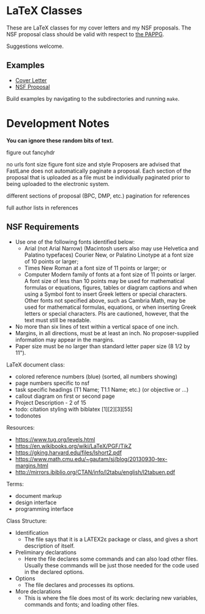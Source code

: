 # LaTeX Classes

These are LaTeX classes for my cover letters and my NSF proposals. The NSF proposal class should be valid with respect to [the PAPPG](https://www.nsf.gov/pubs/policydocs/pappg20_1/index.jsp).

Suggestions welcome.

## Examples

- [Cover Letter](https://github.com/anthonyjclark/latex-classes/blob/master/examples/coverletter/coverletter.pdf)
- [NSF Proposal](https://github.com/anthonyjclark/latex-classes/blob/master/examples/proposal/proposal.pdf)

Build examples by navigating to the subdirectories and running `make`.

# Development Notes

**You can ignore these random bits of text.**

figure out fancyhdr

no urls
font size
figure font size and style
Proposers are advised that FastLane does not automatically paginate a proposal. Each section of the proposal that is uploaded as a file must be individually paginated prior to being uploaded to the electronic system.

different sections of proposal (BPC, DMP, etc.)
pagination for references

full author lists in references

## NSF Requirements

- Use one of the following fonts identified below:
    - Arial (not Arial Narrow) (Macintosh users also may use Helvetica and Palatino typefaces) Courier New, or Palatino Linotype at a font size of 10 points or larger;
    - Times New Roman at a font size of 11 points or larger; or
    - Computer Modern family of fonts at a font size of 11 points or larger.
    A font size of less than 10 points may be used for mathematical formulas or equations, figures, tables or diagram captions and when using a Symbol font to insert Greek letters or special characters. Other fonts not specified above, such as Cambria Math, may be used for mathematical formulas, equations, or when inserting Greek letters or special characters. PIs are cautioned, however, that the text must still be readable.
- No more than six lines of text within a vertical space of one inch.
- Margins, in all directions, must be at least an inch. No proposer-supplied information may appear in the margins.
- Paper size must be no larger than standard letter paper size (8 1/2 by 11").

LaTeX document class:

- colored reference numbers (blue) (sorted, all numbers showing)
- page numbers specific to nsf
- task specific headings (T1   Name; T1.1   Name; etc.) (or objective or ...)
- callout diagram on first or second page
- Project Description - 2 of 15
- todo: citation styling with biblatex [1][2][3][55]
- todonotes

Resources:

- https://www.tug.org/levels.html
- https://en.wikibooks.org/wiki/LaTeX/PGF/TikZ
- https://gking.harvard.edu/files/lshort2.pdf
- https://www.math.cmu.edu/~gautam/sj/blog/20130930-tex-margins.html
- http://mirrors.ibiblio.org/CTAN/info/l2tabu/english/l2tabuen.pdf

Terms:

- document markup
- design interface
- programming interface

Class Structure:

- Identification
    + The file says that it is a LATEX2ε package or class, and gives a short description of itself.
- Preliminary declarations
    + Here the file declares some commands and can also load other files.  Usually these commands will be just those needed for the code used in the declared options.
- Options
    + The file declares and processes its options.
- More declarations
    + This is where the file does most of its work: declaring new variables, commands and fonts; and loading other files.
